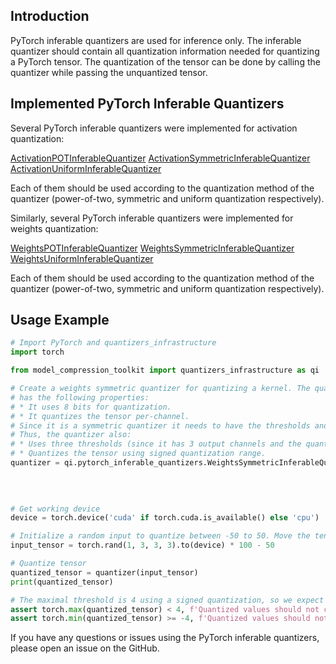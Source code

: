## Introduction

PyTorch inferable quantizers are used for inference only. The inferable quantizer should contain all quantization information needed for quantizing a PyTorch tensor.
The quantization of the tensor can be done by calling the quantizer while passing the unquantized tensor.

## Implemented PyTorch Inferable Quantizers

Several PyTorch inferable quantizers were implemented for activation quantization:

[ActivationPOTInferableQuantizer](activation_inferable_quantizers/activation_pot_inferable_quantizer.py)
[ActivationSymmetricInferableQuantizer](activation_inferable_quantizers/activation_symmetric_inferable_quantizer.py)
[ActivationUniformInferableQuantizer](activation_inferable_quantizers/activation_uniform_inferable_quantizer.py)

Each of them should be used according to the quantization method of the quantizer (power-of-two, symmetric and uniform quantization respectively).

Similarly, several PyTorch inferable quantizers were implemented for weights quantization:

[WeightsPOTInferableQuantizer](weights_inferable_quantizers/weights_pot_inferable_quantizer.py)
[WeightsSymmetricInferableQuantizer](weights_inferable_quantizers/weights_symmetric_inferable_quantizer.py)
[WeightsUniformInferableQuantizer](weights_inferable_quantizers/weights_uniform_inferable_quantizer.py)

Each of them should be used according to the quantization method of the quantizer (power-of-two, symmetric and uniform quantization respectively).

## Usage Example

```python
# Import PyTorch and quantizers_infrastructure
import torch

from model_compression_toolkit import quantizers_infrastructure as qi

# Create a weights symmetric quantizer for quantizing a kernel. The quantizer
# has the following properties:
# * It uses 8 bits for quantization.
# * It quantizes the tensor per-channel.
# Since it is a symmetric quantizer it needs to have the thresholds and whether it is signed or not.
# Thus, the quantizer also:
# * Uses three thresholds (since it has 3 output channels and the quantization is per-channel): 1, 2 and 4.
# * Quantizes the tensor using signed quantization range. 
quantizer = qi.pytorch_inferable_quantizers.WeightsSymmetricInferableQuantizer(num_bits=8,
                                                                               per_channel=True,
                                                                               threshold=torch.Tensor([2, 4, 1]),
                                                                               signed=True)

# Get working device
device = torch.device('cuda' if torch.cuda.is_available() else 'cpu')

# Initialize a random input to quantize between -50 to 50. Move the tensor to the working device
input_tensor = torch.rand(1, 3, 3, 3).to(device) * 100 - 50

# Quantize tensor
quantized_tensor = quantizer(input_tensor)
print(quantized_tensor)

# The maximal threshold is 4 using a signed quantization, so we expect all values to be in this range
assert torch.max(quantized_tensor) < 4, f'Quantized values should not contain values greater than maximal threshold'
assert torch.min(quantized_tensor) >= -4, f'Quantized values should not contain values lower than minimal threshold'

```

If you have any questions or issues using the PyTorch inferable quantizers, please open an issue on the GitHub.